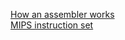 [How an assembler works](http://www.keil.com/support/man/docs/armasm/armasm_dom1359731122720.htm)</br>
[MIPS instruction set](https://www.dsi.unive.it/~gasparetto/materials/MIPS_Instruction_Set.pdf)